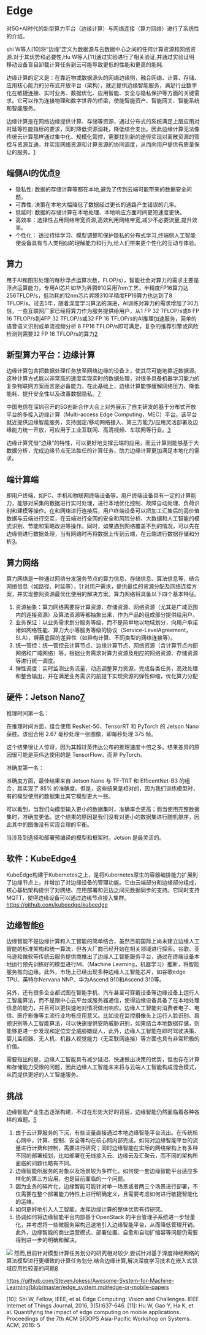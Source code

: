 # Edge

对5G+AI时代的新型算力平台（边缘计算）与网络连接（算力网络）进行了系统性的介绍。

shi W等人[10]将“边缘”定义为数据源与云数据中心之间的任何计算资源和网络资源.对于其优势和必要性,Hu W等人[11]通过实验进行了相关验证,并通过实验证明移动设备盲目卸载计算任务到云可能导致更低的性能和更高的能耗.

边缘计算的定义是：在靠近物或数据源头的网络边缘侧，融合网络、计算、存储、应用核心能力的分布式开放平台（架构），就近提供边缘智能服务，满足行业数字化在敏捷连接、实时业务、数据优化、应用智能、安全与隐私保护等方面的关键需求。它可以作为连接物理和数字世界的桥梁，使能智能资产、智能网关、智能系统和智能服务。

边缘计算是在网络边缘提供计算、存储等资源，通过分布式的系统满足上层应用对时延等性能指标的要求，同时降低资源消耗，降低综合支出。因此边缘计算无法像传统云计算那样通过集中化、规模化管控，需要找到新的途径实现对离散资源的管控与资源互通，并实现网络资源和计算资源的协同调度，从而向用户提供有质量保证的服务。[1]

## 端侧AI的优点[9]

- 隐私性: 数据的存储计算等都在本地,避免了传到云端可能带来的数据安全问题。
- 可靠性:  决策在本地大幅降低了数据经过更长的通路产生错误的几率。
- 低延时: 数据的存储计算在本地处理、本地响应方面时间更短速度更快。
- 高效率：选择性占用网络带宽资源,高效利用网络带宽,减少不必要流量,提升效率。
- 个性化： 透过持续学习、模型调整和保护隐私的分布式学习,终端侧人工智能使设备具有与人类相似的理解能力和行为,给人们带来更个性化的互动与体验。

## 算力

用于AI和图形处理的每秒浮点运算次数，FLOP/s），智能社会对算力的需求主要是浮点运算能力，专用AI芯片如华为昇腾910采用7nm工艺，半精度FP16算力达256TFLOP/s，低功耗的12nm芯片昇腾310半精度FP16算力也达到了8 TFLOP/s。过去5年，随着深度学习算法的演进，AI训练对算力的需求增加了30万倍，一些互联网厂家已经将算力作为服务提供给用户，从1 FP 32 TFLOP/s或8 FP 16 TFLOP/s到4FP 32 TFLOP/s或32 FP 16 TFLOP/s的AI推理加速服务，简单的语音语义识别或单流视频分析 8 FP16 TFLOP/s即可满足，复杂的推荐引擎或风险检测则需要32 FP 16 TFLOP/s的算力[2]

## 新型算力平台：边缘计算

边缘计算包含把数据处理任务放至网络边缘的设备上，使其尽可能地靠近数据源。这种计算方式能以非常高的速度实现实时的数据处理，对很多具备机器学习能力的复杂物联网方案而言是必备能力。在此基础上，边缘计算能够缓解网络压力、降低能耗、提升安全性以及改善数据隐私。[7]

中国电信在深圳召开的5G创新合作大会上对外展示了自主研发的基于分布式开放平台的多接入边缘计算（Multi-access Edge Computing，MEC）平台。该平台就近提供边缘智能服务，支持固定/移动网络接入、第三方能力/应用灵活部署及边缘能力统一开放，可应用于工业互联网、高清视频、车联网等行业。[3]

边缘计算凭借“边缘”的特性，可以更好地支撑云端的应用，而云计算则能够基于大数据分析，完成边缘节点无法胜任的计算任务，助力边缘计算更加满足本地化的需求。

## 端计算端

即用户终端，如PC、手机和物联网终端设备等。用户终端设备具有一定的计算能力，能够对采集的数据进行实时处理，进行本地优化控制、故障自动处理、负荷识别和建模等操作。在和网络进行连接后，用户终端设备可以把加工汇集后的高价值数据与云端进行交互，在云端进行全网的安全和风险分析、大数据和人工智能的模式识别、节能和策略改进等操作。同时，如果遇到网络覆盖不到的情况，可以先在边缘侧进行数据处理，当有网络时再将数据上传到云端，在云端进行数据存储和分析[3]。

## 算力网络

算力网络是一种通过网络分发服务节点的算力信息、存储信息、算法信息等，结合网络信息（如路径、时延等），针对用户需求，提供最佳的资源分配及网络连接方案，并实现整网资源最优化使用的解决方案。算力网络将具备以下四个基本特征。

1. 资源抽象：算力网络需要将计算资源、存储资源、网络资源（尤其是广域范围内的连接资源）及算法资源等都抽象出来，作为产品的组成部分提供给用户。
2. 业务保证：以业务需求划分服务等级，而不是简单地以地域划分，向用户承诺诸如网络性能、算力大小等服务等级的协议（Service-LevelAgreement，SLA），屏蔽底层的差异性（如异构计算、不同类型的网络连接等）。
3. 统一管控：统一管控云计算节点、边缘计算节点、网络资源（含计算节点内部网络和广域网络）等，根据业务需求对算力资源及相应的网络资源、存储资源等进行统一调度。
4. 弹性调度：实时监测业务流量，动态调整算力资源，完成各类任务，高效处理和整合输出，并在满足业务需求的前提下实现资源的弹性伸缩，优化算力分配

## 硬件：Jetson Nano[7]

推理时间第一名：

在推理时间方面，组合使用 ResNet-50、TensorRT 和 PyTorch 的 Jetson Nano 获胜。该组合用 2.67 毫秒处理一张图像，即每秒处理 375 帧。

这个结果很让人惊讶，因为其超过英伟达公布的推理速度十倍之多。结果差异的原因很可能是英伟达使用的是 TensorFlow，而非 PyTorch。

准确度第一名：

准确度方面，最佳结果来自 Jetson Nano 与 TF-TRT 和 EfficentNet-B3 的组合，其实现了 85% 的准确度。但是，这些结果是相对的，因为我们训练模型时，有的模型使用的数据集比其它模型更大一些。

可以看到，当我们向模型输入更小的数据集时，准确率会更高；而当使用完整数据集时，准确度更低。这个结果的原因是我们没有对更小的数据集进行随机排序，因此其中的图像没有实现合理的平衡。

当涉及到选择和部署预编译的模型和框架时。Jetson 是最灵活的。

## 软件：KubeEdge[4]

KubeEdge构建于Kubernetes之上，是将Kubernetes原生的容器编排能力扩展到了边缘节点上，并增加了对边缘设备的管理功能。它由云端部分和边缘部分组成，核心基础架构提供了对网络、应用部署和云边之间元数据同步的支持。它同时支持MQTT，使得边缘设备可以通过边缘节点接入集群。
https://github.com/kubeedge/kubeedge

## 边缘智能[6]

边缘智能不是边缘计算和人工智能的简单结合，虽然目前国际上尚未建立边缘人工智能的标准架构和统一算法，但各大厂商已经开始在相关领域进行探索。谷歌、亚马逊和微软等传统云服务提供商推出了边缘人工智能服务平台，通过在终端设备本地运行预先训练好的模型进行ML（Machine Learning，机器学习）推断，将智能服务推向边缘。此外，市场上已经出现多种边缘人工智能芯片，如谷歌edge TPU、英特尔Nervana NNP、华为Ascend 910和Ascend 310等。

另外，还有很多企业都试图在智能手机、汽车甚至可穿戴设备等边缘设备上运行人工智能算法，而不是跟中心云平台或服务器通信，使得边缘设备具备了在本地处理信息的能力，并且可以更快速地对情况做出响应。边缘人工智能对消费者电子、电信、医疗影像等主流行业均有应用意义。比如说在监控摄像头上运行人脸识别、肩颈识别等人工智能算法，可以快速提供安防威胁识别，如果结合本地数据存储，则能够更进一步发现和定位安全威胁嫌疑人，此外，边缘人工智能在即时驾驶决策、婴儿监视器、无人机、机器人视觉能力（无互联网连接）等方面也具有非常积极的价值。

需要指出的是，边缘人工智能具有减少延迟、快速做出决策的优势，但也存在计算和存储能力受限的问题，因此边缘人工智能未来将与云端人工智能构成混合模式，从而提供更好的人工智能服务。

## 挑战

边缘智能产业生态逐渐构建，不过在形势大好的背后，边缘智能仍然面临着各种各样的难题。[5]

1. 由于云计算服务的下沉，有些流量直接通过本地边缘智能平台流出。在传统核心网中，计算、控制、安全等均在核心网内部完成，如何对边缘智能平台的流量进行计费和控制，需要进行研究；同时边缘智能在实际的网络架构上有多种不同的部署规划，比如部署在无线接入云、边缘云及汇聚云，而不同的架构所面临的问题也略有不同。
2. 边缘智能所服务的对象以及场景较为多样化，如何使一套边缘智能平台适应多样化的第三方应用，也是目前面临的一个问题。
3. 因为业务的碎片化，边缘智能可能针对单一场景或者两三个场景进行部署，不仅需要在整个部署能力特性上进行明确定义，且需要考虑如何进行敏捷智能化的运维。
4. 如何更好地引入人工智能，发挥边缘计算的整体优势有待研究。
5. 协调如何将边缘智能平台内部基于OpenStack 的平台管理子系统进一步轻量化，并考虑将一些微服务架构迅速地引入边缘智能平台，从而降低管理开销。此外，边缘智能的商业运营模式、部署位置、自愈和自动扩缩容等问题仍需要得到进一步的明确和解决。

![](img\tiaozhan.png)
然而,目前针对模型计算任务划分的研究相对较少,尝试针对基于深度神经网络的算法模型进行更细致的计算任务划分,结合边缘计算,解决深度学习技术在嵌入式领域应用性较差的问题[8]


https://github.com/StevenJokess/Awesome-System-for-Machine-Learning/blob/master/edge_system.md#edge-or-mobile-papers


[1]: https://weread.qq.com/web/reader/eab32840721a4865eab660dka87322c014a87ff679a21ea
[2]: https://weread.qq.com/web/reader/eab32840721a4865eab660dk16732dc0161679091c5aeb1
[3]: https://weread.qq.com/web/reader/eab32840721a4865eab660dk8f132430178f14e45fce0f7
[4]: https://weread.qq.com/web/reader/eab32840721a4865eab660dkc0c320a0232c0c7c76d365a
[5]: https://www.jiqizhixin.com/articles/2020-10-10
[6]: https://www.jiqizhixin.com/articles/2020-09-03-3
[7]: https://tryolabs.com/blog/machine-learning-on-edge-devices-benchmark-report/
[8]: http://www.jos.org.cn/jos/ch/reader/view_abstract.aspx?flag=1&file_no=5938&journal_id=jos
[9]: https://www.bilibili.com/video/BV14V411q7C2

[10]: Shi W, Fellow, IEEE, et al. Edge Computing: Vision and Challenges. IEEE Internet of Things Journal, 2016, 3(5):637-646.
[11]: Hu W, Gao Y, Ha K, et al. Quantifying the impact of edge computing on mobile applications. Proceedings of the 7th ACM SIGOPS Asia-Pacific Workshop on Systems. ACM, 2016: 5

